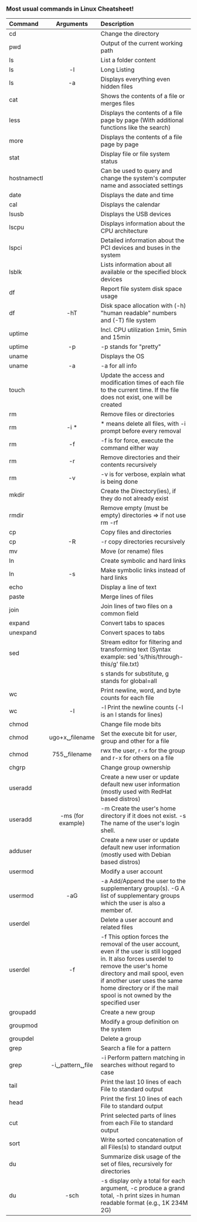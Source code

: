 ### Most usual commands in Linux Cheatsheet! ###

| Command | Arguments | Description |
| :---         |     :---:      |          :--- |
| cd   |        | Change the directory |
| pwd     |       | Output of the current working path      |
| ls     |       | List a folder content      |
| ls     |   -l    | Long Listing    |
| ls     |   -a    | Displays everything even hidden files     |
| cat    |         | Shows the contents of a file or merges files |
| less    |         | Displays the contents of a file page by page (With additional functions like the search)  |
| more    |         | Displays the contents of a file page by page |
| stat    |         | Display file or file system status |
| hostnamectl    |         | Can be used to query and change the system's computer name and associated settings |
| date    |         | Displays the date and time |
| cal    |         | Displays the calendar |
| lsusb    |         | Displays the USB devices |
| lscpu    |         | Displays information about the CPU architecture |
| lspci    |         | Detailed information about the PCI devices and buses in the system |
| lsblk    |         | Lists information about all available or the specified block devices |
| df    |         |  Report file system disk space usage |
| df    |   -hT      |  Disk space allocation with (-h) "human readable" numbers and (-T) file system |
| uptime    |        |  Incl. CPU utilization 1min, 5min and 15min |
| uptime    |    -p    |  -p stands for "pretty" |
| uname    |        |  Displays the OS |
| uname    |    -a    |  -a for all info |
| touch    |        |  Update the access and modification times of each file to the current time. If the file does not exist, one will be created |
| rm    |        |  Remove files or directories |
| rm    |   -i *     |  * means delete all files, with -i prompt before every removal |
| rm    |    -f    | -f is for force, execute the command either way |
| rm    |    -r    |  Remove directories and their contents recursively |
| rm    |    -v    | -v is for verbose, explain what is being done |
| mkdir |          | Create the Directory(ies), if they do not already exist |
| rmdir |          | Remove empty (must be empty) directories => if not use rm -rf |
| cp    |          | Copy files and directories |
| cp    |    -R    | -r copy directories recursively |
| mv    |          | Move (or rename) files |
| ln    |          | Create symbolic and hard links |
| ln    |     -s   | Make symbolic links instead of hard links |
| echo  |          | Display a line of text |
| paste  |          | Merge lines of files |
| join  |          | Join lines of two files on a common field |
| expand  |          | Convert tabs to spaces |
| unexpand  |          | Convert spaces to tabs |
| sed  |          | Stream editor for filtering and transforming text (Syntax example: sed 's/this/through-this/g' file.txt) |
|      |          | s stands for substitute, g stands for global=all |
|  wc   |          | Print newline, word, and byte counts for each file |
|  wc   |    -l      | -l Print the newline counts (-l is an l stands for lines) |
|  chmod   |          | Change file mode bits |
|  chmod   |    ugo+x␣filename       | Set the execute bit for user, group and other for a file  |
|  chmod   |    755␣filename      | rwx the user, r-x for the group and r-x for others on a file  |
|  chgrp   |          | Change group ownership |
|  useradd   |          | Create a new user or update default new user information (mostly used with RedHat based distros) |
|  useradd   |   -ms (for example)       | -m Create the user's home directory if it does not exist. -s The name of the user's login shell. |
|  adduser   |          | Create a new user or update default new user information (mostly used with Debian based distros) |
|  usermod   |          | Modify a user account |
|  usermod   |     -aG     | -a  Add/Append the user to the supplementary group(s). -G A list of supplementary groups which the user is also a member of.|
|  userdel   |          | Delete a user account and related files |
|  userdel   |     -f    | -f This option forces the removal of the user account, even if the user is still logged in. It also forces userdel to remove the user's home directory and mail spool, even if another user uses the same home directory or if the mail spool is not owned by the specified user |
|  groupadd   |          | Create a new group |
|  groupmod   |          | Modify a group definition on the system |
|  groupdel   |          | Delete a group |
|  grep   |          | Search a file for a pattern |
|  grep   |    -i␣pattern␣file      | -i Perform pattern matching in searches without regard to case 
|  tail   |          | Print the last 10 lines of each File to standard output |
|  head   |          | Print the first 10 lines of each File to standard output |
|  cut   |          | Print selected parts of lines from each File to standard output |
|  sort   |          | Write sorted concatenation of all Files(s) to standard output |
|  du   |          | Summarize disk usage of the set of files, recursively for directories |
|  du   |    -sch      | -s display only a total for each argument, -c produce a grand total, -h print sizes in human readable format (e.g., 1K 234M 2G) |